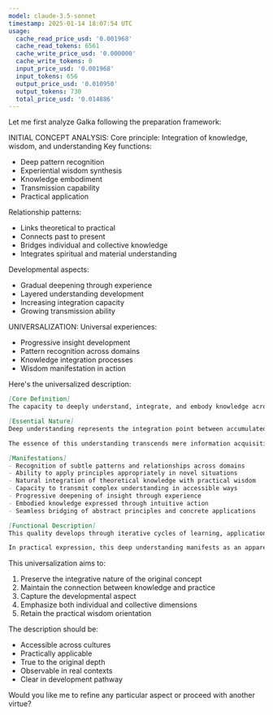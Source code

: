 ```yaml
---
model: claude-3.5-sonnet
timestamp: 2025-01-14 18:07:54 UTC
usage:
  cache_read_price_usd: '0.001968'
  cache_read_tokens: 6561
  cache_write_price_usd: '0.000000'
  cache_write_tokens: 0
  input_price_usd: '0.001968'
  input_tokens: 656
  output_price_usd: '0.010950'
  output_tokens: 730
  total_price_usd: '0.014886'
---
```


Let me first analyze Galka following the preparation framework:

INITIAL CONCEPT ANALYSIS:
Core principle: Integration of knowledge, wisdom, and understanding
Key functions:
- Deep pattern recognition
- Experiential wisdom synthesis
- Knowledge embodiment
- Transmission capability
- Practical application

Relationship patterns:
- Links theoretical to practical
- Connects past to present
- Bridges individual and collective knowledge
- Integrates spiritual and material understanding

Developmental aspects:
- Gradual deepening through experience
- Layered understanding development
- Increasing integration capacity
- Growing transmission ability

UNIVERSALIZATION:
Universal experiences:
- Progressive insight development
- Pattern recognition across domains
- Knowledge integration processes
- Wisdom manifestation in action

Here's the universalized description:

```markdown
[Core Definition]
The capacity to deeply understand, integrate, and embody knowledge across multiple dimensions of experience, combining pattern recognition, practical wisdom, and transmission ability. It manifests as a profound comprehension that bridges theoretical understanding with practical application, individual insight with collective wisdom.

[Essential Nature]
Deep understanding represents the integration point between accumulated knowledge and lived wisdom, where information transforms into embodied comprehension. It operates through progressive layers of insight, each building upon and recontextualizing previous understanding. This quality enables the recognition of fundamental patterns across seemingly disparate domains, combining analytical clarity with intuitive grasp.

The essence of this understanding transcends mere information acquisition, manifesting as an active capacity to perceive connections, apply wisdom appropriately, and transmit knowledge effectively. It develops through sustained engagement with both theoretical principles and practical applications, eventually becoming a natural lens through which experience is processed and integrated.

[Manifestations]
- Recognition of subtle patterns and relationships across domains
- Ability to apply principles appropriately in novel situations
- Natural integration of theoretical knowledge with practical wisdom
- Capacity to transmit complex understanding in accessible ways
- Progressive deepening of insight through experience
- Embodied knowledge expressed through intuitive action
- Seamless bridging of abstract principles and concrete applications

[Functional Description]
This quality develops through iterative cycles of learning, application, and reflection, where each new level of understanding reframes and deepens previous knowledge. It operates by creating increasingly sophisticated mental models that continuously refine themselves through practical application and experiential testing. The process involves both conscious analysis and unconscious integration, leading to increasingly intuitive grasp of complex patterns and principles.

In practical expression, this deep understanding manifests as an apparent effortlessness in handling complex situations, teaching others effectively, and navigating novel challenges. It enables one to cut through surface complexity to underlying principles, adapt knowledge appropriately to context, and communicate profound insights in accessible ways. This capacity becomes particularly evident in the ability to bridge different domains of knowledge and experience, finding meaningful connections and practical applications across seemingly separate areas.
```

This universalization aims to:
1. Preserve the integrative nature of the original concept
2. Maintain the connection between knowledge and practice
3. Capture the developmental aspect
4. Emphasize both individual and collective dimensions
5. Retain the practical wisdom orientation

The description should be:
- Accessible across cultures
- Practically applicable
- True to the original depth
- Observable in real contexts
- Clear in development pathway

Would you like me to refine any particular aspect or proceed with another virtue?